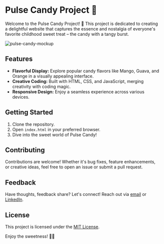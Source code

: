 # Pulse Candy Project 🍬

Welcome to the Pulse Candy Project! 🚀 This project is dedicated to creating a delightful website that captures the essence and nostalgia of everyone's favorite childhood sweet treat – the candy with a tangy burst.

![pulse-candy-mockup](https://github.com/ashish-makes/pulse-candy/assets/106135144/1b150bcc-36f6-49fa-9fc4-113e04f04faf)

## Features

- **Flavorful Display:** Explore popular candy flavors like Mango, Guava, and Orange in a visually appealing interface.
- **Creative Coding:** Built with HTML, CSS, and JavaScript, merging creativity with coding magic.
- **Responsive Design:** Enjoy a seamless experience across various devices.

## Getting Started

1. Clone the repository.
2. Open `index.html` in your preferred browser.
3. Dive into the sweet world of Pulse Candy!

## Contributing

Contributions are welcome! Whether it's bug fixes, feature enhancements, or creative ideas, feel free to open an issue or submit a pull request.

## Feedback

Have thoughts, feedback share? Let's connect! Reach out via [email](mailto:ashish.makes@gmail.com) or [LinkedIn](https://www.linkedin.com/in/ashish-makes/).

## License

This project is licensed under the [MIT License](LICENSE).

Enjoy the sweetness! 🌈✨

